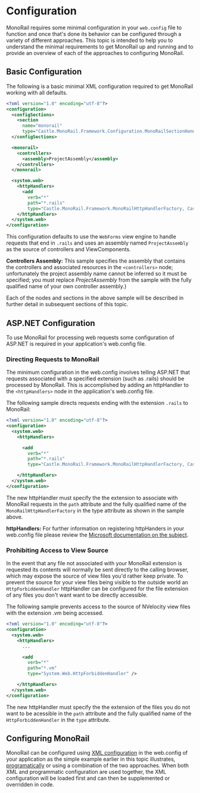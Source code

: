 # Configuration

MonoRail requires some minimal configuration in your `web.config` file to function and once that's done its behavior can be configured through a variety of different approaches. This topic is intended to help you to understand the minimal requirements to get MonoRail up and running and to provide an overview of each of the approaches to configuring MonoRail.

## Basic Configuration

The following is a basic minimal XML configuration required to get MonoRail working with all defaults.

```xml
<?xml version="1.0" encoding="utf-8"?>
<configuration>
  <configSections>
    <section
      name="monorail"
      type="Castle.MonoRail.Framework.Configuration.MonoRailSectionHandler, Castle.MonoRail.Framework" />
  </configSections>

  <monorail>
    <controllers>
      <assembly>ProjectAssembly</assembly>
    </controllers>
  </monorail>

  <system.web>
    <httpHandlers>
      <add
        verb="*"
        path="*.rails"
        type="Castle.MonoRail.Framework.MonoRailHttpHandlerFactory, Castle.MonoRail.Framework" />
    </httpHandlers>
  </system.web>
</configuration>
```

This configuration defaults to use the `WebForms` view engine to handle requests that end in `.rails` and uses an assembly named `ProjectAssembly` as the source of controllers and ViewComponents.

**Controllers Assembly:** This sample specifies the assembly that contains the controllers and associated resources in the `<controllers>` node; unfortunately the project assembly name cannot be inferred so it must be specified; you must replace _ProjectAssembly_ from the sample with the fully qualified name of your own controller assembly.}

Each of the nodes and sections in the above sample will be described in further detail in subsequent sections of this topic.

## ASP.NET Configuration

To use MonoRail for processing web requests some configuration of ASP.NET is required in your application's web.config file.

### Directing Requests to MonoRail

The minimum configuration in the web.config involves telling ASP.NET that requests associated with a specified extension (such as .rails) should be processed by MonoRail.  This is accomplished by adding an httpHandler to the `<httpHandlers>` node in the application's web.config file.

The following sample directs requests ending with the extension `.rails` to MonoRail:

```xml
<?xml version="1.0" encoding="utf-8"?>
<configuration>
  <system.web>
    <httpHandlers>

      <add
        verb="*"
        path="*.rails"
        type="Castle.MonoRail.Framework.MonoRailHttpHandlerFactory, Castle.MonoRail.Framework" />

    </httpHandlers>
  </system.web>
</configuration>
```

The new httpHandler must specify the the extension to associate with MonoRail requests in the `path` attribute and the fully qualified name of the `MonoRailHttpHandlerFactory` in the type attribute as shown in the sample above.

**httpHandlers:** For further information on registering httpHanders in your web.config file please review the [Microsoft documentation on the subject](http://msdn.microsoft.com/en-us/library/46c5ddfy(v=VS.71).aspx).

### Prohibiting Access to View Source

In the event that any file not associated with your MonoRail extension is requested its contents will normally be sent directly to the calling browser, which may expose the source of view files you'd rather keep private. To prevent the source for your view files being visible to the outside world an `HttpForbiddenHandler` httpHandler can be configured for the file extension of any files you don't want want to be directly accessible.

The following sample prevents access to the source of NVelocity view files with the extension .vm being accessed.

```xml
<?xml version="1.0" encoding="utf-8"?>
<configuration>
  <system.web>
    <httpHandlers>
      ...

      <add
        verb="*"
        path="*.vm"
        type="System.Web.HttpForbiddenHandler" />

    </httpHandlers>
  </system.web>
</configuration>
```

The new httpHandler must specify the the extension of the files you do not want to be acessible in the `path` attribute and the fully qualified name of the `HttpForbiddenHandler` in the `type` attribute.

## Configuring MonoRail

MonoRail can be configured using [XML configuration](xml-configuration.md) in the web.config of your application as the simple example earlier in this topic illustrates, [programatically](programmatic-configuration.md) or using a combination of the two approaches. When both XML and programmatic configuration are used together, the XML configuration will be loaded first and can then be supplemented or overridden in code.